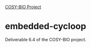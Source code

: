 [COSY-BIO Project](https://www.cosy-bio.eu/)

# embedded-cycloop

Deliverable 6.4 of the COSY-BIO project. 
